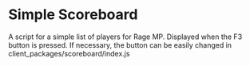 # Simple Scoreboard

A script for a simple list of players for Rage MP.
Displayed when the F3 button is pressed. If necessary, the button can be easily changed in client_packages/scoreboard/index.js

